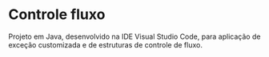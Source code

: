 # Controle fluxo
Projeto em Java, desenvolvido na IDE Visual Studio Code, para aplicação de exceção customizada e de estruturas de controle de fluxo.
